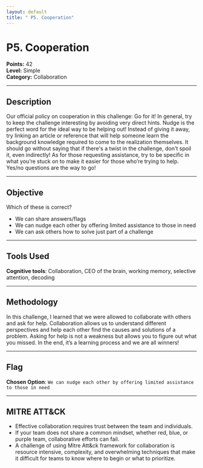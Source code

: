 ```yaml
---
layout: default
title: " P5. Cooperation"
---
```


# P5. Cooperation

**Points:** 42  
**Level:** Simple  
**Category:** Collaboration

---

## Description
Our official policy on cooperation in this challenge: Go for it! In general, try to keep the challenge interesting by avoiding very direct hints. Nudge is the perfect word for the ideal way to be helping out! Instead of giving it away, try linking an article or reference that will help someone learn the background knowledge required to come to the realization themselves. It should go without saying that if there's a twist in the challenge, don't spoil it, even indirectly! As for those requesting assistance, try to be specific in what you’re stuck on to make it easier for those who’re trying to help. Yes/no questions are the way to go!

---

## Objective
Which of these is correct?
-	We can share answers/flags
-	We can nudge each other by offering limited assistance to those in need
-	We can ask others how to solve just part of a challenge

---

## Tools Used
**Cognitive tools**: Collaboration, CEO of the brain, working memory, selective attention, decoding

---

## Methodology
In this challenge, I learned that we were allowed to collaborate with others and ask for help. Collaboration allows us to understand different perspectives and help each other find the causes and solutions of a problem. Asking for help is not a weakness but allows you to figure out what you missed. In the end, it’s a learning process and we are all winners!  

---

## Flag
**Chosen Option**: `We can nudge each other by offering limited assistance to those in need`  

---

## MITRE ATT&CK
-	Effective collaboration requires trust between the team and individuals.
-	If your team does not share a common mindset, whether red, blue, or purple team, collaborative efforts can fail.
-	A challenge of using Mitre Att&ck framework for collaboration is resource intensive, complexity, and overwhelming techniques that make it difficult for teams to know where to begin or what to prioritize.
